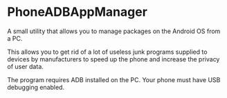 # PhoneADBAppManager
A small utility that allows you to manage packages on the Android OS from a PC.

This allows you to get rid of a lot of useless junk programs supplied to devices by manufacturers to speed up the phone and increase the privacy of user data.

The program requires ADB installed on the PC.
Your phone must have USB debugging enabled.